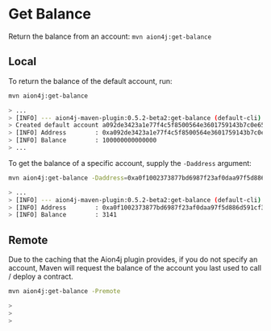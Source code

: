 # Get Balance

Return the balance from an account: `mvn aion4j:get-balance`

## Local

To return the balance of the default account, run:

```bash
mvn aion4j:get-balance

> ...
> [INFO] --- aion4j-maven-plugin:0.5.2-beta2:get-balance (default-cli) @ helloworld ---
> Created default account a092de3423a1e77f4c5f8500564e3601759143b7c0e652a7012d35eb67b283ca with balance 100000000000000
> [INFO] Address        : 0xa092de3423a1e77f4c5f8500564e3601759143b7c0e652a7012d35eb67b283ca
> [INFO] Balance        : 100000000000000
> ...
```

To get the balance of a specific account, supply the `-Daddress` argument:

```bash
mvn aion4j:get-balance -Daddress=0xa0f1002373877bd6987f23af0daa97f5d886d591cf308408cb396eda44f3456e

> ...
> [INFO] --- aion4j-maven-plugin:0.5.2-beta2:get-balance (default-cli) @ helloworld ---
> [INFO] Address        : 0xa0f1002373877bd6987f23af0daa97f5d886d591cf308408cb396eda44f3456e
> [INFO] Balance        : 3141
```

## Remote

Due to the caching that the Aion4j plugin provides, if you do not specify an account, Maven will request the balance of the account you last used to call / deploy a contract.

```bash
mvn aion4j:get-balance -Premote

>
>
>
```